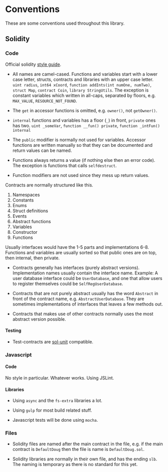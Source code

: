 # Conventions

These are some conventions used throughout this library.

## Solidity

### Code

Official solidity [style guide](http://solidity.readthedocs.org/en/latest/style-guide.html).

* All names are camel-cased. Functions and variables start with a lower case letter, structs, contracts and libraries with an upper case letter. `uint radius`, `int64 xCoord`, `function addInts(int numOne, numTwo)`, `struct Map`, `contract Coin`, `library StringUtils`. The exception is constant variables which written in all-caps, separated by floors, e.g. `MAX_VALUE`, `RESOURCE_NOT_FOUND`.

* The `get` in accessor functions is omitted, e.g. `owner()`, not `getOwner()`.

* `internal` functions and variables has a floor (`_`) in front, `private` ones has two. `uint _someVar`, `function __fun() private`, `function _intFun() internal`

* The `public` modifier is normally not used for variables. Accessor functions are written manually so that they can be documented and return values can be named.

* Functions always returns a value (if nothing else then an error code). The exception is functions that calls `selfdestruct`.

* Function modifiers are not used since they mess up return values.

Contracts are normally structured like this.

1. Namespaces
2. Constants
3. Enums
4. Struct definitions
5. Events
6. Abstract functions
7. Variables
8. Constructor
9. Functions

Usually interfaces would have the 1-5 parts and implementations 6-8. Functions and variables are usually sorted so that public ones are on top, then internal, then private.

* Contracts generally has interfaces (purely abstract versions). Implementation names usually contain the interface name. Example: A user database interface could be `UserDatabase`, and one that allow users to register themselves could be `SelfRegUserDatabase`.

* Contracts that are not purely abstract usually has the word `Abstract` in front of the contract name, e.g. `AbstractUserDatabase`. They are sometimes implementations of interfaces that leaves a few methods out.

* Contracts that makes use of other contracts normally uses the most abstract version possible.

#### Testing

* Test-contracts are [sol-unit](https://github.com/smartcontractproduction/sol-unit) compatible.

### Javascript

#### Code

No style in particular. Whatever works. Using JSLint.  

#### Libraries

- Using `async` and the `fs-extra` libraries a lot.

- Using `gulp` for most build related stuff.

- Javascript tests will be done using `mocha`.

### Files

* Solidity files are named after the main contract in the file, e.g. if the main contract is `DefaultDoug` then the file is name is `DefaultDoug.sol`.

* Solidity libraries are normally in their own file, and has the ending `slb`. The naming is temporary as there is no standard for this yet.